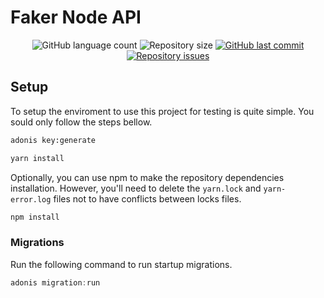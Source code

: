 <p align="center">
  <h1>Faker Node API</h1>
</p>

<p align="center">
  <img alt="GitHub language count" src="https://img.shields.io/github/languages/count/carlos-jean-gawronski/faker-node-api">

  <img alt="Repository size" src="https://img.shields.io/github/repo-size/carlos-jean-gawronski/faker-node-api">
  
  <a href="https://github.com/carlos-jean-gawronski/faker-node-api/commits/master">
    <img alt="GitHub last commit" src="https://img.shields.io/github/last-commit/carlos-jean-gawronski/faker-node-api">
  </a>

  <a href="https://github.com/carlos-jean-gawronski/faker-node-api/issues">
    <img alt="Repository issues" src="https://img.shields.io/github/issues/carlos-jean-gawronski/faker-node-api">
  </a>
</p>

## Setup

To setup the enviroment to use this project for testing is quite simple. You sould only follow the steps bellow.

```bash
adonis key:generate

yarn install
```

Optionally, you can use npm to make the repository dependencies installation. However, you'll need to delete the `yarn.lock` and `yarn-error.log` files not to have conflicts between locks files.

```bash
npm install
```

### Migrations

Run the following command to run startup migrations.

```js
adonis migration:run
```
